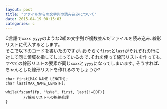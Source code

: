 ```yaml
---
layout: post
title: "ファイルからの文字列の読み込みについて"
date: 2015-04-19 08:15:03
categories: c
---
```

<p>C言語で<code>xxxx yyyy</code>のような2組の文字列が複数並んだファイルを読み込み､線形リストに代入するとします｡<br>
そこで以下のコードを書いたのですが､おそらく<code>first</code>と<code>last</code>がそれぞれの行に対して同じ領域を指してしまっているので､それを使って線形リストを作っても､すべての線形リストの要素が同じ<code>xxxx</code>と<code>yyyy</code>になってしまいます｡  そうすれば､ちゃんとした線形リストを作れるのでしょうか?</p>



<pre class="lang-html prettyprint-override"><code>char first[MAX_NAME_LENGTH];
char last[MAX_NAME_LENGTH];

while(fscanf(fp, "%s%s", first, last)!=EOF){
        //線形リストへの格納処理
}
</code></pre>
